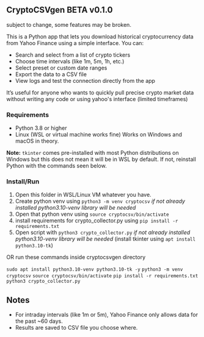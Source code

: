 ## CryptoCSVgen BETA v0.1.0
 subject to change, some features may be broken.


This is a Python app that lets you download historical cryptocurrency data from Yahoo Finance using a simple interface. You can:

* Search and select from a list of crypto tickers
* Choose time intervals (like 1m, 5m, 1h, etc.)
* Select preset or custom date ranges
* Export the data to a CSV file
* View logs and test the connection directly from the app

It’s useful for anyone who wants to quickly pull precise crypto market data without writing any code or using yahoo's interface (limited timeframes)

### Requirements

* Python 3.8 or higher
* Linux (WSL or virtual machine works fine) Works on Windows and macOS in theory. 

**Note:** `tkinter` comes pre-installed with most Python distributions on Windows but this does not mean it will be in WSL by default. If not, reinstall Python with the commands seen below.

### Install/Run

1. Open this folder in WSL/Linux VM whatever you have.
2. Create python venv using `python3 -m venv cryptocsv` *if not already installed python3.10-venv library will be needed*
3. Open that python venv using `source cryptocsv/bin/activate`
4. install requirements for crypto_collector.py using `pip install -r requirements.txt` 
5. Open script with `python3 crypto_collector.py` *if not already installed python3.10-venv library will be needed* (install tkinter using `apt install python3.10-tk`)

OR run these commands inside cryptocsvgen directory

`sudo apt install python3.10-venv python3.10-tk -y`
`python3 -m venv cryptocsv`
`source cryptocsv/bin/activate`
`pip install -r requirements.txt`
`python3 crypto_collector.py`


## Notes

* For intraday intervals (like 1m or 5m), Yahoo Finance only allows data for the past \~60 days.
* Results are saved to CSV file you choose where.
